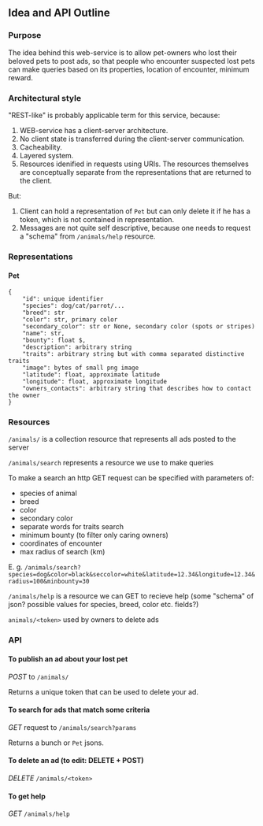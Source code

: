 ## Idea and API Outline

### Purpose

The idea behind this web-service is to allow pet-owners who lost their beloved pets to post ads, so that people who encounter suspected lost pets can make queries based on its properties, location of encounter, minimum reward.

### Architectural style

"REST-like" is probably applicable term for this service, because:

1. WEB-service has a client-server architecture.
2. No client state is transferred during the client-server communication.
3. Cacheability.
4. Layered system.
4. Resources idenified in requests using URIs. The resources themselves are conceptually separate from the representations that are returned to the client.

But:

1. Client can hold a representation of `Pet` but can only delete it if he has a token, which is not contained in representation.
2. Messages are not quite self descriptive, because one needs to request a "schema" from `/animals/help` resource.

### Representations

#### Pet

```
{
	"id": unique identifier
	"species": dog/cat/parrot/...
	"breed": str
	"color": str, primary color
	"secondary_color": str or None, secondary color (spots or stripes)
	"name": str,
	"bounty": float $,
	"description": arbitrary string
	"traits": arbitrary string but with comma separated distinctive traits
	"image": bytes of small png image
	"latitude": float, approximate latitude
	"longitude": float, approximate longitude
	"owners_contacts": arbitrary string that describes how to contact the owner
}
```

### Resources

`/animals/` is a collection resource that represents all ads posted to the server

`/animals/search` represents a resource we use to make queries

To make a search an http GET request can be specified with parameters of:
- species of animal
- breed
- color
- secondary color
- separate words for traits search
- minimum bounty (to filter only caring owners)
- coordinates of encounter
- max radius of search (km)

E. g. `/animals/search?species=dog&color=black&seccolor=white&latitude=12.34&longitude=12.34&radius=100&minbounty=30`

`/animals/help` is a resource we can GET to recieve help (some "schema" of json? possible values for species, breed, color etc. fields?)

`animals/<token>` used by owners to delete ads

### API

#### To publish an ad about your lost pet

*POST* to `/animals/`

Returns a unique token that can be used to delete your ad.

#### To search for ads that match some criteria

*GET* request to `/animals/search?params`

Returns a bunch or `Pet` jsons.

#### To delete an ad (to edit: DELETE + POST)

*DELETE* `/animals/<token>`

#### To get help

*GET* `/animals/help`
